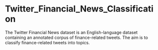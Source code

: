 # Twitter_Financial_News_Classification
The Twitter Financial News dataset is an English-language dataset containing an annotated corpus of finance-related tweets.  The aim is to classify finance-related tweets into topics.
